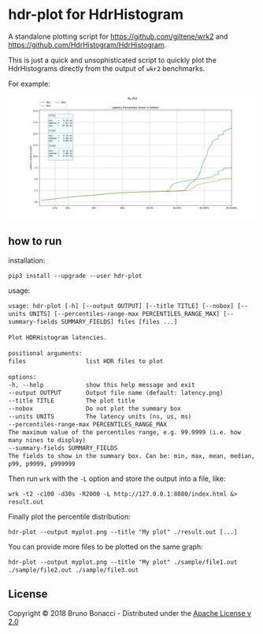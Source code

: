 # hdr-plot for HdrHistogram

A standalone plotting script for https://github.com/giltene/wrk2 and
https://github.com/HdrHistogram/HdrHistogram.

This is just a quick and unsophisticated script to quickly plot the
HdrHistograms directly from the output of `wkr2` benchmarks.

For example:

![myplot.png](myplot.png)

## how to run

installation:

    pip3 install --upgrade --user hdr-plot

usage:

```
usage: hdr-plot [-h] [--output OUTPUT] [--title TITLE] [--nobox] [--units UNITS] [--percentiles-range-max PERCENTILES_RANGE_MAX] [--summary-fields SUMMARY_FIELDS] files [files ...]

Plot HDRHistogram latencies.

positional arguments:
files                 list HDR files to plot

options:
-h, --help            show this help message and exit
--output OUTPUT       Output file name (default: latency.png)
--title TITLE         The plot title
--nobox               Do not plot the summary box
--units UNITS         The latency units (ns, us, ms)
--percentiles-range-max PERCENTILES_RANGE_MAX
The maximum value of the percentiles range, e.g. 99.9999 (i.e. how many nines to display)
--summary-fields SUMMARY_FIELDS
The fields to show in the summary box. Can be: min, max, mean, median, p99, p9999, p999999
```

Then run `wrk` with the `-L` option and store the output into a file, like:

    wrk -t2 -c100 -d30s -R2000 -L http://127.0.0.1:8080/index.html &> result.out

Finally plot the percentile distribution:

    hdr-plot --output myplot.png --title "My plot" ./result.out [...]

You can provide more files to be plotted on the same graph:

    hdr-plot --output myplot.png --title "My plot" ./sample/file1.out ./sample/file2.out ./sample/file3.out


## License

Copyright © 2018 Bruno Bonacci - Distributed under the [Apache License v 2.0](http://www.apache.org/licenses/LICENSE-2.0)
